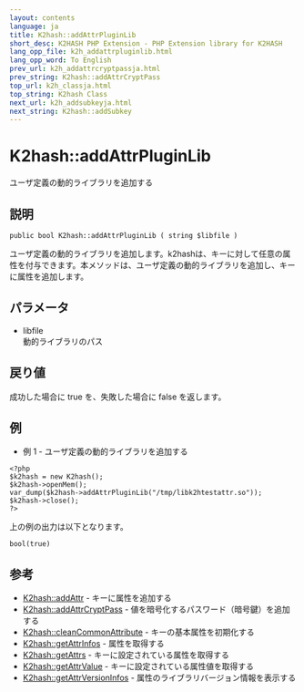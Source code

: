 ```yaml
---
layout: contents
language: ja
title: K2hash::addAttrPluginLib
short_desc: K2HASH PHP Extension - PHP Extension library for K2HASH
lang_opp_file: k2h_addattrpluginlib.html
lang_opp_word: To English
prev_url: k2h_addattrcryptpassja.html
prev_string: K2hash::addAttrCryptPass
top_url: k2h_classja.html
top_string: K2hash Class
next_url: k2h_addsubkeyja.html
next_string: K2hash::addSubkey
---
```


# K2hash::addAttrPluginLib
ユーザ定義の動的ライブラリを追加する

## 説明
```
public bool K2hash::addAttrPluginLib ( string $libfile )
```
ユーザ定義の動的ライブラリを追加します。k2hashは、キーに対して任意の属性を付与できます。本メソッドは、ユーザ定義の動的ライブラリを追加し、キーに属性を追加します。 

## パラメータ
- libfile  
動的ライブラリのパス

## 戻り値
成功した場合に true を、失敗した場合に false を返します。 

## 例
- 例 1 - ユーザ定義の動的ライブラリを追加する
```
<?php
$k2hash = new K2hash();
$k2hash->openMem();
var_dump($k2hash->addAttrPluginLib("/tmp/libk2htestattr.so"));
$k2hash->close();
?>
```
上の例の出力は以下となります。
```
bool(true)
```

## 参考
- [K2hash::addAttr](k2h_addattrja.html) - キーに属性を追加する
- [K2hash::addAttrCryptPass](k2h_addattrcryptpassja.html) - 値を暗号化するパスワード（暗号鍵）を追加する
- [K2hash::cleanCommonAttribute](k2h_cleancommonattributeja.html) - キーの基本属性を初期化する
- [K2hash::getAttrInfos](k2h_getattrinfosja.html) - 属性を取得する
- [K2hash::getAttrs](k2h_getattrsja.html) - キーに設定されている属性を取得する
- [K2hash::getAttrValue](k2h_getattrvalueja.html) - キーに設定されている属性値を取得する
- [K2hash::getAttrVersionInfos](k2h_getattrversioninfosja.html) - 属性のライブラリバージョン情報を表示する
